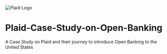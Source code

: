 ![Plaid Logo](https://download.logo.wine/logo/Plaid_(company)/Plaid_(company)-Logo.wine.png)
# Plaid-Case-Study-on-Open-Banking
A Case Study on Plaid and their journey to introduce Open Banking to the United States
